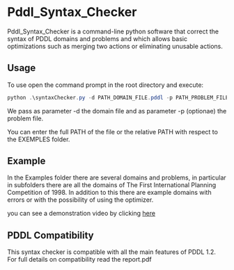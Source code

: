 # Pddl_Syntax_Checker
 
Pddl_Syntax_Checker is a command-line python software that correct the syntax of PDDL domains and problems and which allows basic optimizations such as merging two actions or eliminating unusable actions.


## Usage

To use open the command prompt in the root directory and execute:
```java
python .\syntaxChecker.py -d PATH_DOMAIN_FILE.pddl -p PATH_PROBLEM_FILE.pddl
```
We pass as parameter -d the domain file and as parameter -p (optionae) the problem file. 

You can enter the full PATH of the file or the relative PATH with respect to the EXEMPLES folder.


## Example

In the Examples folder there are several domains and problems, in particular in subfolders there are all the domains of The First International Planning Competition of 1998. In addition to this there are example domains with errors or with the possibility of using the optimizer.

you can see a demonstration video by clicking [here](https://youtu.be/4QuSJSSz8I4)


## PDDL Compatibility

This syntax checker is compatible with all the main features of PDDL 1.2. For full details on compatibility read the report.pdf
